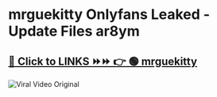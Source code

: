 
 # mrguekitty Onlyfans Leaked - Update Files ar8ym

## <h2><a href="https://clipsfans.com/mrguekitty&ref=git">🔗 Click to LINKS ⏩⏩ 👉 🟢 mrguekitty </a></h2>

<a href="https://clipsfans.com/mrguekitty&ref=git" rel="nofollow" data-target="animated-image.originalLink"><img src="https://i.ibb.co.com/xMMVF88/686577567.gif" alt="Viral Video Original" style="max-width: 100%; display: inline-block;" data-target="animated-image.originalImage"></a>

